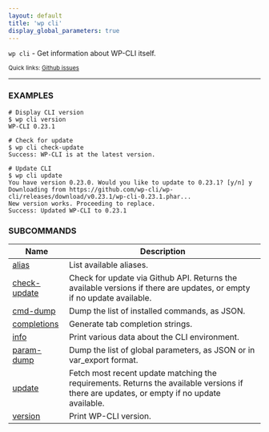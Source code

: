 ```yaml
---
layout: default
title: 'wp cli'
display_global_parameters: true
---
```


`wp cli` - Get information about WP-CLI itself.

<small>Quick links: <a href="https://github.com/wp-cli/wp-cli/issues?q=is%3Aopen+label%3Acommand%3Acli+sort%3Aupdated-desc">Github issues</a></small>

<hr />

### EXAMPLES

    # Display CLI version
    $ wp cli version
    WP-CLI 0.23.1

    # Check for update
    $ wp cli check-update
    Success: WP-CLI is at the latest version.

    # Update CLI
    $ wp cli update
    You have version 0.23.0. Would you like to update to 0.23.1? [y/n] y
    Downloading from https://github.com/wp-cli/wp-cli/releases/download/v0.23.1/wp-cli-0.23.1.phar...
    New version works. Proceeding to replace.
    Success: Updated WP-CLI to 0.23.1



### SUBCOMMANDS

<table>
	<thead>
	<tr>
		<th>Name</th>
		<th>Description</th>
	</tr>
	</thead>
	<tbody>
		<tr>
			<td><a href="/commands/cli/alias/">alias</a></td>
			<td>List available aliases.</td>
		</tr>
		<tr>
			<td><a href="/commands/cli/check-update/">check-update</a></td>
			<td>Check for update via Github API. Returns the available versions if there are updates, or empty if no update available.</td>
		</tr>
		<tr>
			<td><a href="/commands/cli/cmd-dump/">cmd-dump</a></td>
			<td>Dump the list of installed commands, as JSON.</td>
		</tr>
		<tr>
			<td><a href="/commands/cli/completions/">completions</a></td>
			<td>Generate tab completion strings.</td>
		</tr>
		<tr>
			<td><a href="/commands/cli/info/">info</a></td>
			<td>Print various data about the CLI environment.</td>
		</tr>
		<tr>
			<td><a href="/commands/cli/param-dump/">param-dump</a></td>
			<td>Dump the list of global parameters, as JSON or in var_export format.</td>
		</tr>
		<tr>
			<td><a href="/commands/cli/update/">update</a></td>
			<td>Fetch most recent update matching the requirements. Returns the available versions if there are updates, or empty if no update available.</td>
		</tr>
		<tr>
			<td><a href="/commands/cli/version/">version</a></td>
			<td>Print WP-CLI version.</td>
		</tr>
	</tbody>
</table>
